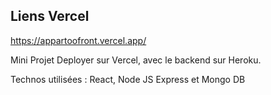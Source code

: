 ## Liens Vercel

https://appartoofront.vercel.app/

Mini Projet Deployer sur Vercel, avec le backend sur Heroku.

Technos utilisées : React, Node JS Express et Mongo DB
